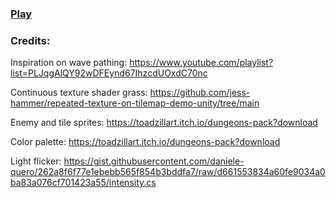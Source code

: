 ### [Play](https://xe-rx.itch.io/tower-defense)

### Credits:
Inspiration on wave pathing:  https://www.youtube.com/playlist?list=PLJqgAlQY92wDFEynd67IhzcdUOxdC70nc

Continuous texture shader grass:                https://github.com/jess-hammer/repeated-texture-on-tilemap-demo-unity/tree/main

Enemy and tile sprites:                         https://toadzillart.itch.io/dungeons-pack?download

Color palette:                                  https://toadzillart.itch.io/dungeons-pack?download

Light flicker:                                  https://gist.githubusercontent.com/daniele-quero/262a8f6f77e1ebebb565f854b3bddfa7/raw/d661553834a60fe9034a0ba83a076cf701423a55/intensity.cs
